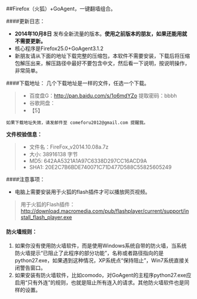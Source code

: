 ##Firefox（火狐）+GoAgent，一键翻墙组合。

####更新日志：
* **2014年10月8日** 发布全新流量的版本。**使用之前版本的朋友，如果还能用就不需要更新。**
* 核心程序是Firefox25.0+GoAgent3.1.2
* 新朋友请从下面的地址下载完整的压缩包，本软件不需要安装，下载后将压缩包解压出来，解压路径中最好不要包含中文，然后看一下说明，按说明操作，非常简单。

####下载地址：
几个下载地址是一样的文件，任选一个下载。
> * 百度盘G：http://pan.baidu.com/s/1o6mdYZo 提取密码：bbbh
> * 谷歌网盘：
> * 【5】

`如果下载地址失效，请发邮件至 comeforu2012@gmail.com 提醒我。`

**文件校验信息：**

> * 文件名：FireFox_v2014.10.08a.7z
> * 大小: 38916138 字节
> * MD5: 642AA5321A1A97C6338D297CC16ACD9A
> * SHA1: 20E2C7B6BDE740071C71D477D588C55825605249

####注意事项：
* 电脑上需要安装用于火狐的flash插件才可以播放网页视频。
> 用于火狐的Flash插件：http://download.macromedia.com/pub/flashplayer/current/support/install_flash_player.exe

#### 防火墙规则：
1. 如果你没有使用防火墙软件，而是使用Windows系统自带的防火墙，当系统防火墙提示“已阻止了此程序的部分功能”，名称或者路径指向的是python27.exe，如果遇到这种情况，XP系统点“保持阻止”，Win7系统直接关闭警告窗口。
2. 如果安装有防火墙软件，比如comodo，对GoAgent的主程序python27.exe应启用“只有外连”的规则，也就是阻止所有连入的请求。其他防火墙软件也是同样的设置。
